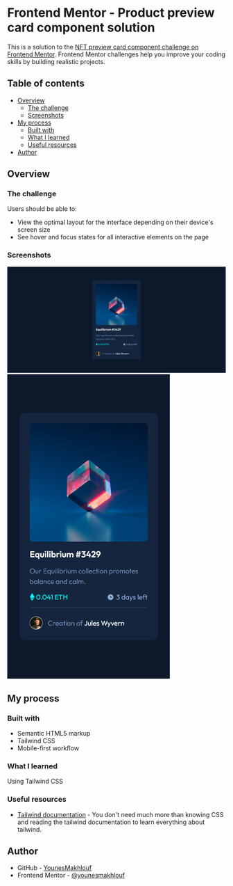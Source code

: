 # Frontend Mentor - Product preview card component solution

This is a solution to
the [NFT preview card component challenge on Frontend Mentor](https://www.frontendmentor.io/challenges/nft-preview-card-component-SbdUL_w0U).
Frontend Mentor challenges help you improve your coding skills by building realistic projects.

## Table of contents

- [Overview](#overview)
    - [The challenge](#the-challenge)
    - [Screenshots](#screenshots)
- [My process](#my-process)
    - [Built with](#built-with)
    - [What I learned](#what-i-learned)
    - [Useful resources](#useful-resources)
- [Author](#author)

## Overview

### The challenge

Users should be able to:

- View the optimal layout for the interface depending on their device's screen size
- See hover and focus states for all interactive elements on the page

### Screenshots

![](./assets/screenshots/screenshot.png)
![](./assets/screenshots/screenshot-mobile.png)

## My process

### Built with

- Semantic HTML5 markup
- Tailwind CSS
- Mobile-first workflow

### What I learned

Using Tailwind CSS

### Useful resources

- [Tailwind documentation](https://tailwindcss.com/docs) - You don't need much more than knowing CSS and reading the
  tailwind documentation to learn everything about tailwind.

## Author

- GitHub - [YounesMakhlouf](https://github.com/YounesMakhlouf)
- Frontend Mentor - [@younesmakhlouf](https://www.frontendmentor.io/profile/YounesMakhlouf)